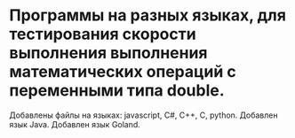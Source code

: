 # Программы на разных языках, для тестирования скорости выполнения выполнения математических операций с переменными типа double.
Добавлены файлы на языках: javascript, C#, C++, C, python.
Добавлен язык Java.
Добавлен язык Goland.